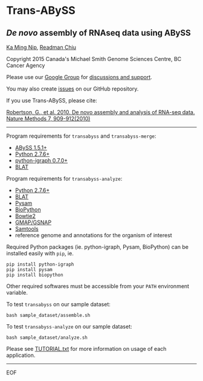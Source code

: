 # Trans-ABySS
## *De novo* assembly of RNAseq data using ABySS

[Ka Ming Nip](mailto:kmnip@bcgsc.ca), [Readman Chiu](mailto:rchiu@bcgsc.ca)

Copyright 2015 Canada's Michael Smith Genome Sciences Centre, BC Cancer Agency

Please use our [Google Group](mailto:trans-abyss@googlegroups.com) for [discussions and
support](https://groups.google.com/d/forum/trans-abyss).
  
You may also create [issues](https://github.com/bcgsc/transabyss/issues) on our GitHub repository.

If you use Trans-ABySS, please cite:

[Robertson, G., et al. 2010. De novo assembly and analysis of RNA-seq data. Nature Methods 7, 909-912(2010)](http://www.nature.com/nmeth/journal/v7/n11/full/nmeth.1517.html)

--------------------------------------------------------------------------------

Program requirements for `transabyss` and `transabyss-merge`:
  * [ABySS 1.5.1+](https://github.com/bcgsc/abyss/releases)
  * [Python 2.7.6+](https://www.python.org/download/releases/2.7.6/)
  * [python-igraph 0.7.0+](http://igraph.org/python/#downloads)
  * [BLAT](http://hgdownload.cse.ucsc.edu/admin/exe/linux.x86_64/blat/blat)

Program requirements for `transabyss-analyze`:
  * [Python 2.7.6+](https://www.python.org/download/releases/2.7.6/)
  * [BLAT](http://hgdownload.cse.ucsc.edu/admin/exe/linux.x86_64/blat/blat)
  * [Pysam](https://github.com/pysam-developers/pysam)
  * [BioPython](http://biopython.org/wiki/Download)
  * [Bowtie2](http://bowtie-bio.sourceforge.net/bowtie2/index.shtml)
  * [GMAP/GSNAP](http://research-pub.gene.com/gmap/)
  * [Samtools](https://github.com/samtools/samtools)
  * reference genome and annotations for the organism of interest

Required Python packages (ie. python-igraph, Pysam, BioPython) can be installed
easily with `pip`, ie.

```
pip install python-igraph
pip install pysam
pip install biopython
```

Other required softwares must be accessible from your `PATH` environment variable.

To test `transabyss` on our sample dataset:

```
bash sample_dataset/assemble.sh
```  
  
To test `transabyss-analyze` on our sample dataset:

```
bash sample_dataset/analyze.sh
```

Please see [TUTORIAL.txt](TUTORIAL.txt) for more information on usage of each application.


--------------------------------------------------------------------------------
EOF
